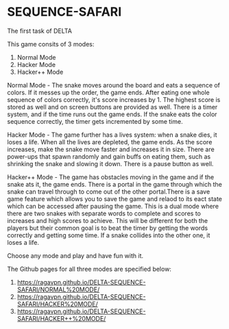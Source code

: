 # SEQUENCE-SAFARI

The first task of DELTA

This game consits of 3 modes:
  1. Normal Mode
  2. Hacker Mode
  3. Hacker++ Mode

Normal Mode - The snake moves around the board and eats a sequence of colors. If it messes up the order, the game ends. After eating one whole sequence of colors correctly, it's score increases by 1. The highest score is stored as well and on screen buttons are provided as well. There is a timer system, and if the time runs out the game ends. If the snake eats the color sequence correctly, the timer gets incremented by some time.

Hacker Mode - The game further has a lives system: when a snake dies, it loses a life. When all the lives are depleted, the game ends. As the score increases, make the snake move faster and increases it in size. There are power-ups that spawn randomly and gain buffs on eating them, such as shrinking the snake and slowing it down. There is a pause button as well.

Hacker++ Mode - The game has obstacles moving in the game and if the snake ats it, the game ends. There is a portal in the game through which the snake can travel through to come out of the other portal.There is a save game feature which allows you to save the game and relaod to its eact state which can be accessed after pausing the game. This is a dual mode where there are two snakes with separate words to complete and scores to increases and high scores to achieve. This will be different for both the players but their common goal is to beat the timer by getting the words correctly and getting some time. If a snake collides into the other one, it loses a life.

Choose any mode and play and have fun with it. 

The Github pages for all three modes are specified below:
1. https://ragavpn.github.io/DELTA-SEQUENCE-SAFARI/NORMAL%20MODE/
2. https://ragavpn.github.io/DELTA-SEQUENCE-SAFARI/HACKER%20MODE/
3. https://ragavpn.github.io/DELTA-SEQUENCE-SAFARI/HACKER++%20MODE/
